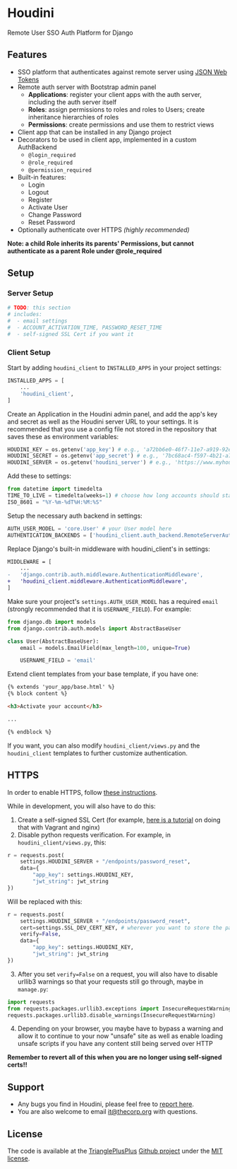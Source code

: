 # Houdini

Remote User SSO Auth Platform for Django

## Features

- SSO platform that authenticates against remote server using [JSON Web Tokens][jwt]
- Remote auth server with Bootstrap admin panel
     * **Applications**: register your client apps with the auth server, including the auth server itself
     * **Roles**: assign permissions to roles and roles to Users; create inheritance hierarchies of roles
     * **Permissions**: create permissions and use them to restrict views
- Client app that can be installed in any Django project
- Decorators to be used in client app, implemented in a custom AuthBackend
     * `@login_required`
     * `@role_required`
     * `@permission_required`
- Built-in features:
     * Login
     * Logout
     * Register
     * Activate User
     * Change Password
     * Reset Password
- Optionally authenticate over HTTPS *(highly recommended)*

**Note: a child Role inherits its parents' Permissions, but cannot authenticate as a parent Role under @role_required**

## Setup

### Server Setup

``` python
# TODO: this section
# includes:
#  - email settings
#  - ACCOUNT_ACTIVATION_TIME, PASSWORD_RESET_TIME
#  - self-signed SSL Cert if you want it
```

### Client Setup

Start by adding `houdini_client` to `INSTALLED_APPS` in your project settings:
``` python
INSTALLED_APPS = [
    ...
    'houdini_client',
]
```

Create an Application in the Houdini admin panel, and add the app's key and secret as well as the Houdini server URL to your settings. It is recommended that you use a config file not stored in the repository that saves these as environment variables:
``` python
HOUDINI_KEY = os.getenv('app_key') # e.g., 'a72bb6e0-46f7-11e7-a919-92ebcb67fe33'
HOUDINI_SECRET = os.getenv('app_secret') # e.g., '7bc68ac4-f597-4b21-a767-56de87d85aed'
HOUDINI_SERVER = os.getenv('houdini_server') # e.g., 'https://www.myhoudiniserver.com'
```

Add these to settings:
``` python
from datetime import timedelta
TIME_TO_LIVE = timedelta(weeks=1) # choose how long accounts should stay logged in
ISO_8601 = "%Y-%m-%dT%H:%M:%S"
```

Setup the necessary auth backend in settings:
``` python
AUTH_USER_MODEL = 'core.User' # your User model here
AUTHENTICATION_BACKENDS = ['houdini_client.auth_backend.RemoteServerAuthBackend']
```

Replace Django's built-in middleware with houdini_client's in settings:
``` diff
MIDDLEWARE = [
    ...
-   'django.contrib.auth.middleware.AuthenticationMiddleware',
+   'houdini_client.middleware.AuthenticationMiddleware',
]
```

Make sure your project's `settings.AUTH_USER_MODEL` has a required `email` (strongly recommended that it is `USERNAME_FIELD`). For example:
``` python
from django.db import models
from django.contrib.auth.models import AbstractBaseUser

class User(AbstractBaseUser):
    email = models.EmailField(max_length=100, unique=True)

    USERNAME_FIELD = 'email'
```

Extend client templates from your base template, if you have one:
``` html
{% extends 'your_app/base.html' %}
{% block content %}

<h3>Activate your account</h3>

...

{% endblock %}
```

If you want, you can also modify `houdini_client/views.py` and the `houdini_client` templates to further customize authentication.

## HTTPS

In order to enable HTTPS, follow [these instructions][django-https].

While in development, you will also have to do this:

 1. Create a self-signed SSL Cert (for example, [here is a tutorial][nginx-self-cert] on doing that with Vagrant and nginx)
 2. Disable python requests verification. For example, in `houdini_client/views.py`, this:
 ``` python
 r = requests.post(
     settings.HOUDINI_SERVER + "/endpoints/password_reset",
     data={
         "app_key": settings.HOUDINI_KEY,
         "jwt_string": jwt_string
 })
 ```
Will be replaced with this:
 ``` python
 r = requests.post(
     settings.HOUDINI_SERVER + "/endpoints/password_reset",
     cert=settings.SSL_DEV_CERT_KEY, # wherever you want to store the path to your self-signed cert
     verify=False,
     data={
         "app_key": settings.HOUDINI_KEY,
         "jwt_string": jwt_string
 })
 ```
 3. After you set `verify=False` on a request, you will also have to disable urllib3 warnings so that your requests still go through, maybe in `manage.py`:
 ``` python
 import requests
 from requests.packages.urllib3.exceptions import InsecureRequestWarning
 requests.packages.urllib3.disable_warnings(InsecureRequestWarning)
 ```
 4. Depending on your browser, you maybe have to bypass a warning and allow it to continue to your now "unsafe" site as well as enable loading unsafe scripts if you have any content still being served over HTTP

**Remember to revert all of this when you are no longer using self-signed certs!!**

## Support

 - Any bugs you find in Houdini, please feel free to [report here][issue].
 - You are also welcome to email it@thecorp.org with questions.

## License

  The code is available at the [TrianglePlusPlus][tpp] [Github project][home] under the [MIT license][license].

   [jwt]: https://jwt.io/introduction/
   [django-https]: https://docs.djangoproject.com/en/1.11/topics/security/#ssl-https
   [nginx-self-cert]: https://switchcaseblog.wordpress.com/2016/02/22/creating-a-self-signed-ssl-for-local-development-with-vagrant-nginx/
   [tpp]: https://github.com/triangleplusplus
   [home]: https://github.com/triangleplusplus/houdini
   [issue]: https://github.com/triangleplusplus/houdini/issues
   [license]: http://revolunet.mit-license.org
